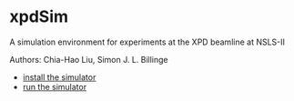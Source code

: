 # xpdSim
A simulation environment for experiments at the XPD beamline at NSLS-II

Authors: Chia-Hao Liu, Simon J. L. Billinge

- [install the simulator](doc/installation.md)
- [run the simulator](doc/runme.md)
